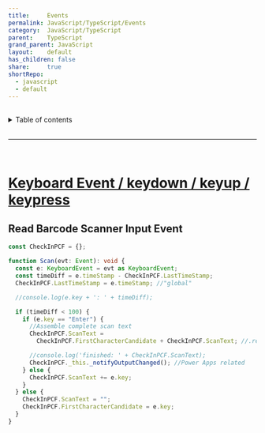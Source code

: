 ```yaml
---
title:     Events
permalink: JavaScript/TypeScript/Events
category:  JavaScript/TypeScript
parent:    TypeScript
grand_parent: JavaScript
layout:    default
has_children: false
share:     true
shortRepo:
  - javascript
  - default
---
```


<br/>

<details markdown="block">                
<summary>                
Table of contents                
</summary>                
{: .text-delta }                
1. TOC                
{:toc}                
</details>

<br/>

---

<br/>

# [Keyboard Event / keydown / keyup / keypress](https://developer.mozilla.org/en-US/docs/Web/API/KeyboardEvent#events)

## Read Barcode Scanner Input Event

```typescript
const CheckInPCF = {};

function Scan(evt: Event): void {
  const e: KeyboardEvent = evt as KeyboardEvent;
  const timeDiff = e.timeStamp - CheckInPCF.LastTimeStamp;
  CheckInPCF.LastTimeStamp = e.timeStamp; //"global"

  //console.log(e.key + ': ' + timeDiff);

  if (timeDiff < 100) {
    if (e.key == "Enter") {
      //Assemble complete scan text
      CheckInPCF.ScanText =
        CheckInPCF.FirstCharacterCandidate + CheckInPCF.ScanText; //.replace('\u000D','');

      //console.log('finished: ' + CheckInPCF.ScanText);
      CheckInPCF._this._notifyOutputChanged(); //Power Apps related
    } else {
      CheckInPCF.ScanText += e.key;
    }
  } else {
    CheckInPCF.ScanText = "";
    CheckInPCF.FirstCharacterCandidate = e.key;
  }
}
```